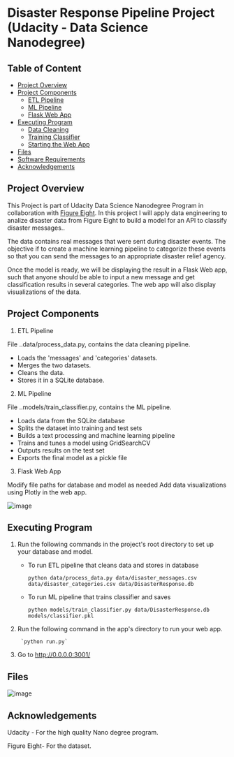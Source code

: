 # Disaster Response Pipeline Project (Udacity - Data Science Nanodegree)

## Table of Content
- [Project Overview](#overview)
- [Project Components](#components)
  - [ETL Pipeline](#etl_pipeline)
  - [ML Pipeline](#ml_pipeline)
  - [Flask Web App](#flask)
- [ Executing Program](#Executing_Program)
  - [Data Cleaning](#cleaning)
  - [Training Classifier](#training)
  - [Starting the Web App](#starting)
- [Files](#files)
- [Software Requirements](#sw)
- [Acknowledgements](#ack)

<a id='overview'></a>
## Project Overview

This Project is part of Udacity Data Science Nanodegree Program in collaboration with <a href="https://www.figure-eight.com/" target="_blank">Figure Eight</a>. In this project I will apply data engineering to analize disaster data from Figure Eight to build a model for an API to classify disaster messages.. 

The data contains real messages that were sent during disaster events. The objective if to create a machine learning pipeline to categorize these events so that you can send the messages to an appropriate disaster relief agency.

Once the model is ready, we will be displaying the result in a Flask Web app, such that anyone should be able to input a new message and get classification results in several categories. The web app will also display visualizations of the data.


<a id='components'></a>
## Project Components

1. ETL Pipeline

File ..data/process_data.py, contains the data cleaning pipeline. 

  - Loads the 'messages' and 'categories' datasets.
  - Merges the two datasets.
  - Cleans the data.
  - Stores it in a SQLite database.


2. ML Pipeline

File ..models/train_classifier.py, contains the ML pipeline.

  - Loads data from the SQLite database
  - Splits the dataset into training and test sets
  - Builds a text processing and machine learning pipeline
  - Trains and tunes a model using GridSearchCV
  - Outputs results on the test set
  - Exports the final model as a pickle file
  
3. Flask Web App

Modify file paths for database and model as needed
Add data visualizations using Plotly in the web app.

![image](https://user-images.githubusercontent.com/35266145/130718444-dec881e6-d8fc-4a22-9b42-f8e0f8bf20fa.png)


<a id='Executing_Program'></a>
##  Executing Program

1. Run the following commands in the project's root directory to set up your database and model.

    - To run ETL pipeline that cleans data and stores in database
       
       `python data/process_data.py data/disaster_messages.csv data/disaster_categories.csv data/DisasterResponse.db`
       
    - To run ML pipeline that trains classifier and saves
    
        `python models/train_classifier.py data/DisasterResponse.db models/classifier.pkl`

2. Run the following command in the app's directory to run your web app.

        `python run.py`

3. Go to http://0.0.0.0:3001/



<a id='files'></a>
## Files

![image](https://user-images.githubusercontent.com/35266145/131012778-4cf7b4b5-b4f0-451a-bb86-d27df9ac7cc3.png)



<a id='ack'></a>
## Acknowledgements

Udacity - For the high quality Nano degree program.

Figure Eight- For the dataset. 

